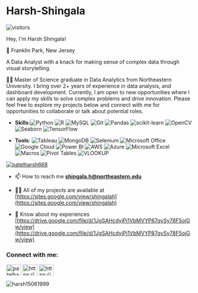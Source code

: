 # Harsh-Shingala
![visitors](https://visitor-badge.laobi.icu/badge?page_id=harsh15061999.visitor-badge)

Hey, I'm Harsh Shingala!

📍 Franklin Park, New Jersey

A Data Analyst with a knack for making sense of complex data through visual storytelling.

👨‍💻 Master of Science graduate in Data Analytics  from Northeastern University. I bring over 2+ years of experience in data analysis, and dashboard development. Currently, I am open to new opportunities where I can apply my skills to solve complex problems and drive innovation. Please feel free to explore my projects below and connect with me for opportunities to collaborate or talk about potential roles.

- **Skills**:![Python](https://img.shields.io/badge/Python-3776AB?style=flat&logo=python&logoColor=white)
             ![R](https://img.shields.io/badge/R-276DC3?style=flat&logo=r&logoColor=white)
             ![MySQL](https://img.shields.io/badge/MySQL-4479A1?style=flat&logo=mysql&logoColor=white) 
              ![Git](https://img.shields.io/badge/Git-F05032?style=flat&logo=git&logoColor=white) 
              ![Pandas](https://img.shields.io/badge/Pandas-150458?style=flat&logo=pandas&logoColor=white) 
              ![scikit-learn](https://img.shields.io/badge/scikit--learn-F7931E?style=flat&logo=scikit-learn&logoColor=white) 
              ![OpenCV](https://img.shields.io/badge/OpenCV-5C3EE8?style=flat&logo=opencv&logoColor=white) 
              ![Seaborn](https://img.shields.io/badge/Seaborn-4DB6AC?style=flat&logoColor=white) 
              ![TensorFlow](https://img.shields.io/badge/TensorFlow-FF6F00?style=flat&logo=tensorflow&logoColor=white) 

- **Tools**: ![Tableau](https://img.shields.io/badge/Tableau-E97627?style=flat&logo=Tableau&logoColor=white)
  ![MongoDB](https://img.shields.io/badge/MongoDB-47A248?style=flat&logo=mongodb&logoColor=white) 
  ![Selenium](https://img.shields.io/badge/Selenium-43B02A?style=flat&logo=selenium&logoColor=white) 
  ![Microsoft Office](https://img.shields.io/badge/Microsoft_Office-D83B01?style=flat&logo=microsoft-office&logoColor=white) 
  ![Google Cloud](https://img.shields.io/badge/Google_Cloud-4285F4?style=flat&logo=google-cloud&logoColor=white) 
  ![Power BI](https://img.shields.io/badge/Power_BI-F2C811?style=flat&logo=power-bi&logoColor=white) 
  ![AWS](https://img.shields.io/badge/AWS-232F3E?style=flat&logo=amazon-aws&logoColor=white) 
  ![Azure](https://img.shields.io/badge/Azure-0078D4?style=flat&logo=microsoft-azure&logoColor=white)
  ![Microsoft Excel](https://img.shields.io/badge/Microsoft_Excel-217346?style=flat&logo=microsoft-excel&logoColor=white) 
  ![Macros](https://img.shields.io/badge/Macros-217346?style=flat&logo=microsoft-excel&logoColor=white)
  ![Pivot Tables](https://img.shields.io/badge/Pivot_Tables-217346?style=flat&logo=microsoft-excel&logoColor=white) 
  ![VLOOKUP](https://img.shields.io/badge/VLOOKUP-217346?style=flat&logo=microsoft-excel&logoColor=white)

<p align="left"> <a href="https://twitter.com/patelharsh668" target="blank"><img src="https://img.shields.io/twitter/follow/patelharsh668?logo=twitter&style=for-the-badge" alt="patelharsh668" /></a> </p>

- 📫 How to reach me **shingala.h@northeastern.edu**

- 👨‍💻 All of my projects are available at [https://sites.google.com/view/shingalah](https://sites.google.com/view/shingalah)


- 📄 Know about my experiences [https://drive.google.com/file/d/1JgSAHcdyjPi1VbMVYP87qvSy78F5ojGw/view](https://drive.google.com/file/d/1JgSAHcdyjPi1VbMVYP87qvSy78F5ojGw/view)

<h3 align="left">Connect with me:</h3>
<p align="left">
<a href="https://twitter.com/patelharsh668" target="blank"><img align="center" src="https://raw.githubusercontent.com/rahuldkjain/github-profile-readme-generator/master/src/images/icons/Social/twitter.svg" alt="patelharsh668" height="30" width="40" /></a>
<a href="https://www.linkedin.com/in/harsh-shingala-/" target="blank"><img align="center" src="https://raw.githubusercontent.com/rahuldkjain/github-profile-readme-generator/master/src/images/icons/Social/linked-in-alt.svg" alt="https://www.linkedin.com/in/harsh-shingala-/" height="30" width="40" /></a>
<a href="https://sites.google.com/view/shingalah" target="blank"><img align="center" src="https://raw.githubusercontent.com/rahuldkjain/github-profile-readme-generator/master/src/images/icons/Social/geeks-for-geeks.svg" alt="https://sites.google.com/view/shingalah" height="30" width="40" /></a>
</p>

<p><img align="center" src="https://github-readme-streak-stats.herokuapp.com/?user=harsh15061999&" alt="harsh15061999" /></p>

